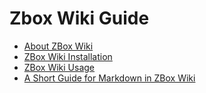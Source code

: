 # Zbox Wiki Guide

 - [About ZBox Wiki](about-zboxwiki)
 - [ZBox Wiki Installation](zbox-wiki-installation)
 - [ZBox Wiki Usage](zbox-wiki-usage)
 - [A Short Guide for Markdown in ZBox Wiki](a-short-guide-for-markdown)

